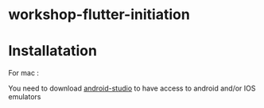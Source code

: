 # workshop-flutter-initiation





# Installatation

For mac :

You need to download [android-studio](https://developer.android.com/studio?hl=fr&gclid=CjwKCAiA55mPBhBOEiwANmzoQtvVNHosQwJlMe6Kmh1fRsDfFbYi1RDPbZVdCBn5zsuDqpy3LG06bRoCLy8QAvD_BwE&gclsrc=aw.ds) to have access to android and/or IOS emulators
